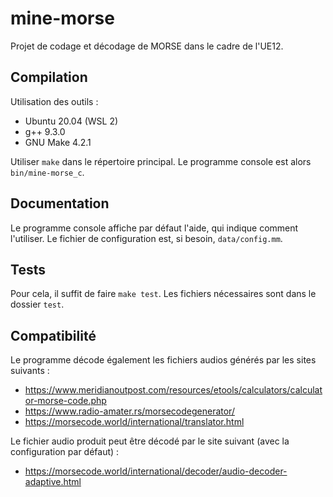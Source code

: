 # mine-morse

Projet de codage et décodage de MORSE dans le cadre de l'UE12.

## Compilation 

Utilisation des outils :

- Ubuntu 20.04 (WSL 2)
- g++ 9.3.0
- GNU Make 4.2.1

Utiliser `make` dans le répertoire principal. Le programme console est alors `bin/mine-morse_c`.

## Documentation

Le programme console affiche par défaut l'aide, qui indique comment l'utiliser. Le fichier de configuration est, si besoin, `data/config.mm`.

## Tests

Pour cela, il suffit de faire `make test`. Les fichiers nécessaires sont dans le dossier `test`.

## Compatibilité

Le programme décode également les fichiers audios générés par les sites suivants :

- https://www.meridianoutpost.com/resources/etools/calculators/calculator-morse-code.php
- https://www.radio-amater.rs/morsecodegenerator/
- https://morsecode.world/international/translator.html

Le fichier audio produit peut être décodé par le site suivant (avec la configuration par défaut) :

- https://morsecode.world/international/decoder/audio-decoder-adaptive.html
